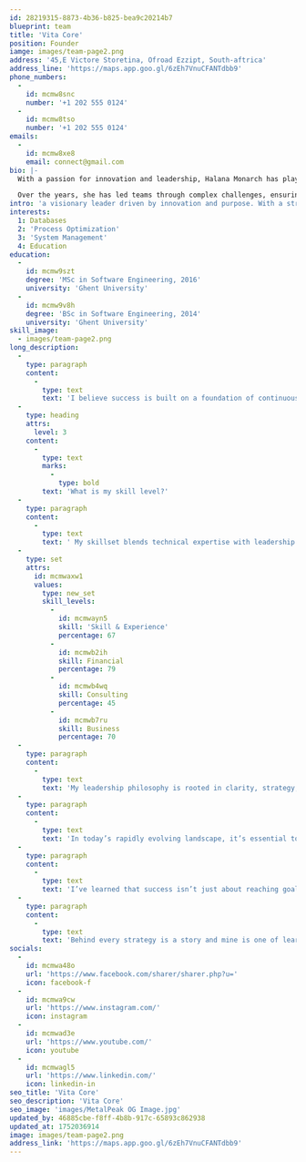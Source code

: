 ```yaml
---
id: 28219315-8873-4b36-b825-bea9c20214b7
blueprint: team
title: 'Vita Core'
position: Founder
iamge: images/team-page2.png
address: '45,E Victore Storetina, Ofroad Ezzipt, South-aftrica'
address_line: 'https://maps.app.goo.gl/6zEh7VnuCFANTdbb9'
phone_numbers:
  -
    id: mcmw8snc
    number: '+1 202 555 0124'
  -
    id: mcmw8tso
    number: '+1 202 555 0124'
emails:
  -
    id: mcmw8xe8
    email: connect@gmail.com
bio: |-
  With a passion for innovation and leadership, Halana Monarch has played a pivotal role in shaping organizational growth and excellence. Her approach blends strategic vision with operational execution, driving both results and culture.

  Over the years, she has led teams through complex challenges, ensuring stability and scalability. Her commitment to impactful leadership and continuous improvement makes her a standout force in the industry.
intro: 'a visionary leader driven by innovation and purpose. With a strong foundation in software engineering and business strategy, I’ve dedicated my career to building scalable systems, empowering teams, and delivering sustainable growth. My focus is on transforming challenges into opportunities while fostering a culture of excellence and integrity.'
interests:
  1: Databases
  2: 'Process Optimization'
  3: 'System Management'
  4: Education
education:
  -
    id: mcmw9szt
    degree: 'MSc in Software Engineering, 2016'
    university: 'Ghent University'
  -
    id: mcmw9v8h
    degree: 'BSc in Software Engineering, 2014'
    university: 'Ghent University'
skill_image:
  - images/team-page2.png
long_description:
  -
    type: paragraph
    content:
      -
        type: text
        text: 'I believe success is built on a foundation of continuous learning, strategic thinking, and clear communication. My journey has been shaped by challenges that demanded resilience and collaboration qualities I bring into every project and team I lead.'
  -
    type: heading
    attrs:
      level: 3
    content:
      -
        type: text
        marks:
          -
            type: bold
        text: 'What is my skill level?'
  -
    type: paragraph
    content:
      -
        type: text
        text: ' My skillset blends technical expertise with leadership experience across various business domains. I specialize in driving transformation through smart systems, effective communication, and data-informed decisions.'
  -
    type: set
    attrs:
      id: mcmwaxw1
      values:
        type: new_set
        skill_levels:
          -
            id: mcmwayn5
            skill: 'Skill & Experience'
            percentage: 67
          -
            id: mcmwb2ih
            skill: Financial
            percentage: 79
          -
            id: mcmwb4wq
            skill: Consulting
            percentage: 45
          -
            id: mcmwb7ru
            skill: Business
            percentage: 70
  -
    type: paragraph
    content:
      -
        type: text
        text: 'My leadership philosophy is rooted in clarity, strategy, and purpose. I believe that every challenge presents an opportunity for innovation and growth when approached with the right mindset and collaboration.'
  -
    type: paragraph
    content:
      -
        type: text
        text: 'In today’s rapidly evolving landscape, it’s essential to stay adaptable. I emphasize user-centric design, data-driven decision-making, and the integration of technology to streamline business operations and enhance customer experiences.'
  -
    type: paragraph
    content:
      -
        type: text
        text: 'I’ve learned that success isn’t just about reaching goals it’s about the journey, the people you grow with, and the systems you build along the way. I’m committed to fostering environments where teams thrive, ideas flourish, and impact is lasting.'
  -
    type: paragraph
    content:
      -
        type: text
        text: 'Behind every strategy is a story and mine is one of learning, building, and leading with intention. I continue to grow through curiosity, resilience, and a passion for solving real-world problems with smart, scalable solutions.'
socials:
  -
    id: mcmwa48o
    url: 'https://www.facebook.com/sharer/sharer.php?u='
    icon: facebook-f
  -
    id: mcmwa9cw
    url: 'https://www.instagram.com/'
    icon: instagram
  -
    id: mcmwad3e
    url: 'https://www.youtube.com/'
    icon: youtube
  -
    id: mcmwagl5
    url: 'https://www.linkedin.com/'
    icon: linkedin-in
seo_title: 'Vita Core'
seo_description: 'Vita Core'
seo_image: 'images/MetalPeak OG Image.jpg'
updated_by: 46885cbe-f8ff-4b8b-917c-65893c862938
updated_at: 1752036914
image: images/team-page2.png
address_link: 'https://maps.app.goo.gl/6zEh7VnuCFANTdbb9'
---
```

